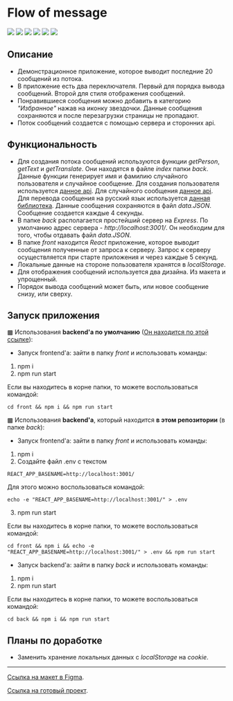 # Flow of message

![](https://shields.io/badge/-HTML-orange) 
![](https://shields.io/badge/-CSS-blue)
![](https://shields.io/badge/-JavaScript-yellow)
![](https://shields.io/badge/-React.JS-05D9FF)
![](https://shields.io/badge/-Node.js-3E863D)
![](https://shields.io/badge/-Express.JS-384752)

## Описание

* Демонстрационное приложение, которое выводит последние 20 сообщений из потока.
* В приложение есть два переключателя. Первый для порядка вывода сообщений. Второй для стиля отображения сообщений. 
* Понравившиеся сообщения можно добавить в категорию *"Избранное"* нажав на иконку звездочки. Данные сообщения сохраняются и после перезагрузки страницы не пропадают. 
* Поток сообщений создается с помощью сервера и сторонних api. 

## Функциональность

* Для создания потока сообщений используются функции *getPerson*, *getText* и *getTranslate*. Они находятся в файле *index* папки *back*. Данные функции генерирует имя и фамилию случайного пользователя и случайное сообщение. Для создания пользователя используется [данное api](https://api.randomdatatools.ru/). Для случайного сообщения [данное api](https://geek-jokes.sameerkumar.website/api?format=json). Для перевода сообщения на русский язык используется [данная библиотека](https://github.com/vitalets/google-translate-api). Данные сообщения сохраняются в файл *data.JSON*. Сообщение создается каждые 4 секунды. 
* В папке *back* располагается простейший сервер на *Express*. По умолчанию адрес сервера - *http://localhost:3001/*. Он необходим для того, чтобы отдавать файл *data.JSON*.
* В папке *front* находится *React* приложение, которое выводит сообщения полученные от запроса к серверу. Запрос к серверу осуществляется при старте приложения и через каждые 5 секунд.
* Локальные данные на стороне пользователя хранятся в *localStorage*.
* Для отображения сообщений используется два дизайна. Из макета и упрощенный.
* Порядок вывода сообщений может быть, или новое сообщение снизу, или сверху.

## Запуск приложения

▩ Использования **backend'а по умолчанию** ([Он находится по этой ссылке](https://glitch.com/edit/#!/flow-mess)):
* Запуск frontend'а: зайти в папку *front* и использовать команды:
1. npm i
2. npm run start

Если вы находитесь в корне папки, то можете воспользоваться командой: 
```
cd front && npm i && npm run start
```

▩ Использования **backend'а**, который находится **в этом репозитории** (в папке *back*):
* Запуск frontend'а: зайти в папку *front* и использовать команды:
1. npm i
2. Создайте файл .env с текстом 
```
REACT_APP_BASENAME=http://localhost:3001/
```
Для этого можно воспользоваться командой: 
```
echo -e "REACT_APP_BASENAME=http://localhost:3001/" > .env
```
3. npm run start

Если вы находитесь в корне папки, то можете воспользоваться командой: 
```
cd front && npm i && echo -e "REACT_APP_BASENAME=http://localhost:3001/" > .env && npm run start
```
* Запуск backend'а: зайти в папку *back* и использовать команды:
1. npm i
2. npm run start

Если вы находитесь в корне папки, то можете воспользоваться командой: 
```
cd back && npm i && npm run start
```

## Планы по доработке

* Заменить хранение локальных данных с *localStorage* на *cookie*.

<tr>
    <hr>
</tr>

[Ссылка на макет в Figma](https://www.figma.com/file/4BpCg1CO3kyzeuBV0KzfQb/%D0%A2%D0%B5%D1%81%D1%82%D0%BE%D0%B2%D0%B0%D1%8F-%D0%BA%D0%B0%D1%80%D1%82%D0%BE%D1%87%D0%BA%D0%B0?node-id=0%3A1).

[Ссылка на готовый проект](https://tyt34.github.io/flow-of-message/).

